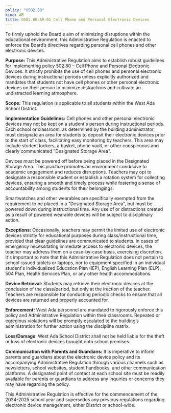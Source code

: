 ```yaml
---
policy: "0502.80"
kind: AR
title: 0502.80-AR-01 Cell Phone and Personal Electronic Devices
---
```


To firmly uphold the Board's aim of minimizing disruptions within the educational environment, this Administrative Regulation is enacted to enforce the Board’s directives regarding personal cell phones and other electronic devices.

**Purpose:** This Administrative Regulation aims to establish robust guidelines for implementing policy 502.80 – Cell Phone and Personal Electronic Devices. It strictly prohibits the use of cell phones and personal electronic devices during instructional periods unless explicitly authorized and mandates that students not have cell phones or other personal electronic devices on their person to minimize distractions and cultivate an undistracted learning atmosphere.

**Scope:** This regulation is applicable to all students within the West Ada School District.

**Implementation Guidelines:** Cell phones and other personal electronic devices may not be kept on a student's person during instructional periods. Each school or classroom, as determined by the building administrator, must designate an area for students to deposit their electronic devices prior to the start of class, facilitating easy monitoring by teachers. This area may include student lockers, a basket, phone vault, or other conspicuous and clearly communicated "Designated Storage Area".

Devices must be powered off before being placed in the Designated Storage Area. This practice promotes an environment conducive to academic engagement and reduces disruptions. Teachers may opt to designate a responsible student or establish a rotation system for collecting devices, ensuring a smooth and timely process while fostering a sense of accountability among students for their belongings.

Smartwatches and other wearables are specifically exempted from the requirement to be placed in a "Designated Storage Area", but must be powered down during instructional time. Any use of or distractions created as a result of powered wearable devices will be subject to disciplinary action.

**Exceptions:** Occasionally, teachers may permit the limited use of electronic devices strictly for educational purposes during class/instructional time, provided that clear guidelines are communicated to students. In cases of emergency necessitating immediate access to electronic devices, the teacher may address them on a case-by-case basis, exercising discretion. It's important to note that this Administrative Regulation does not pertain to school-issued tablets or laptops, nor to equipment specified in an individual student's Individualized Education Plan (IEP), English Learning Plan (ELP), 504 Plan, Health Services Plan, or any other health accommodations.

**Device Retrieval:** Students may retrieve their electronic devices at the conclusion of the class/period, but only at the irection of the teacher. Teachers are responsible for conducting periodic checks to ensure that all devices are returned and properly accounted for.

**Enforcement:** West Ada personnel are mandated to rigorously enforce this policy and Administrative Regulation within their classrooms. Repeated or egregious violations will be promptly escalated to the building’s administration for further action using the discipline matrix.

**Loss/Damage**: West Ada School District shall not be held liable for the theft or loss of electronic devices brought onto school premises.

**Communication with Parents and Guardians:** It is imperative to inform parents and guardians about the electronic device policy and its accompanying Administrative Regulation through various channels such as newsletters, school websites, student handbooks, and other communication platforms. A designated point of contact at each school site must be readily available for parents or guardians to address any inquiries or concerns they may have regarding the policy.

This Administrative Regulation is effective for the commencement of the 2024-2025 school year and supersedes any previous regulations regarding electronic device management, either District or school-wide.

